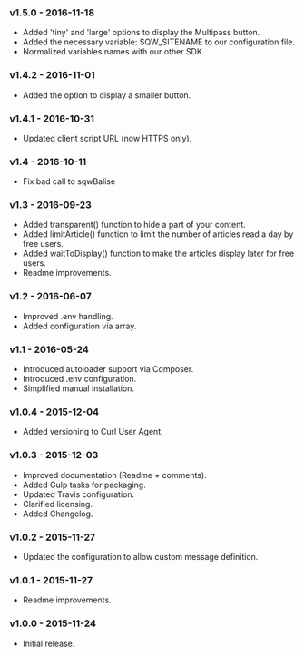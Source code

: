 ### v1.5.0 - 2016-11-18

* Added 'tiny' and 'large' options to display the Multipass button.
* Added the necessary variable: SQW_SITENAME to our configuration file.
* Normalized variables names with our other SDK.

### v1.4.2 - 2016-11-01

* Added the option to display a smaller button.

### v1.4.1 - 2016-10-31

* Updated client script URL (now HTTPS only).

### v1.4 - 2016-10-11

* Fix bad call to sqwBalise

### v1.3 - 2016-09-23

* Added transparent() function to hide a part of your content.
* Added limitArticle() function to limit the number of articles read a day by free users.
* Added waitToDisplay() function to make the articles display later for free users.
* Readme improvements.

### v1.2 - 2016-06-07

* Improved .env handling.
* Added configuration via array.

### v1.1 - 2016-05-24

* Introduced autoloader support via Composer.
* Introduced .env configuration.
* Simplified manual installation.

### v1.0.4 - 2015-12-04

* Added versioning to Curl User Agent.

### v1.0.3 - 2015-12-03

* Improved documentation (Readme + comments).
* Added Gulp tasks for packaging.
* Updated Travis configuration.
* Clarified licensing.
* Added Changelog.

### v1.0.2 - 2015-11-27

* Updated the configuration to allow custom message definition.

### v1.0.1 - 2015-11-27

* Readme improvements.

### v1.0.0 - 2015-11-24

* Initial release.